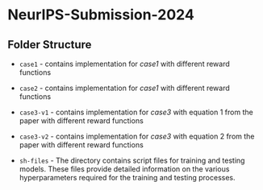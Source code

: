 # NeurIPS-Submission-2024

## Folder Structure

- `case1` - contains implementation for _case1_ with different reward functions
- `case2` - contains implementation for _case1_ with different reward functions
- `case3-v1` - contains implementation for _case3_ with equation 1 from the paper with different reward functions
- `case3-v2` - contains implementation for _case3_ with equation 2 from the paper with different reward functions
  
- `sh-files` - The directory contains script files for training and testing models. These files provide detailed information on the various hyperparameters required for the training and testing processes.
